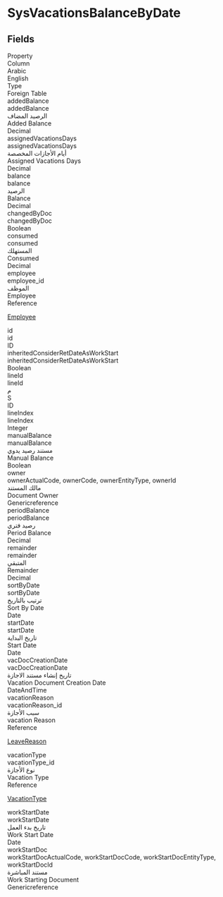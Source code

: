 # SysVacationsBalanceByDate

<ContentFilter/>

<div class='searchable'>

## Fields

<div class="nama-table">
<div class="row header-row">
<div class="cell">Property</div>
<div class="cell">Column</div>
<div class="cell">Arabic</div>
<div class="cell">English</div>
<div class="cell">Type</div>
<div class="cell">Foreign Table</div>
</div><div class="row searchable" id="addedBalance">
<div class="cell" data-label="Property">addedBalance</div>
<div class="cell" data-label="Column">addedBalance</div>
<div class="cell" data-label="Arabic">الرصيد المضاف</div>
<div class="cell" data-label="English">Added Balance</div>
<div class="cell" data-label="Type">Decimal</div>

</div>

<div class="row searchable" id="assignedVacationsDays">
<div class="cell" data-label="Property">assignedVacationsDays</div>
<div class="cell" data-label="Column">assignedVacationsDays</div>
<div class="cell" data-label="Arabic">أيام الأجازات المخصصة</div>
<div class="cell" data-label="English">Assigned Vacations Days</div>
<div class="cell" data-label="Type">Decimal</div>

</div>

<div class="row searchable" id="balance">
<div class="cell" data-label="Property">balance</div>
<div class="cell" data-label="Column">balance</div>
<div class="cell" data-label="Arabic">الرصيد</div>
<div class="cell" data-label="English">Balance</div>
<div class="cell" data-label="Type">Decimal</div>

</div>

<div class="row searchable" id="changedByDoc">
<div class="cell" data-label="Property">changedByDoc</div>
<div class="cell" data-label="Column">changedByDoc</div>
<div class="cell" data-label="Arabic"></div>
<div class="cell" data-label="English"></div>
<div class="cell" data-label="Type">Boolean</div>

</div>

<div class="row searchable" id="consumed">
<div class="cell" data-label="Property">consumed</div>
<div class="cell" data-label="Column">consumed</div>
<div class="cell" data-label="Arabic">المستهلك</div>
<div class="cell" data-label="English">Consumed</div>
<div class="cell" data-label="Type">Decimal</div>

</div>

<div class="row searchable" id="employee">
<div class="cell" data-label="Property">employee</div>
<div class="cell" data-label="Column">employee_id</div>
<div class="cell" data-label="Arabic">الموظف</div>
<div class="cell" data-label="English">Employee</div>
<div class="cell" data-label="Type">Reference</div>
<div class="cell" data-label="Foreign Table">

 [Employee](/modules/basic/Employee.md) 
</div>
</div>

<div class="row searchable" id="id">
<div class="cell" data-label="Property">id</div>
<div class="cell" data-label="Column">id</div>
<div class="cell" data-label="Arabic"></div>
<div class="cell" data-label="English"></div>
<div class="cell" data-label="Type">ID</div>

</div>

<div class="row searchable" id="inheritedConsiderRetDateAsWorkStart">
<div class="cell" data-label="Property">inheritedConsiderRetDateAsWorkStart</div>
<div class="cell" data-label="Column">inheritedConsiderRetDateAsWorkStart</div>
<div class="cell" data-label="Arabic"></div>
<div class="cell" data-label="English"></div>
<div class="cell" data-label="Type">Boolean</div>

</div>

<div class="row searchable" id="lineId">
<div class="cell" data-label="Property">lineId</div>
<div class="cell" data-label="Column">lineId</div>
<div class="cell" data-label="Arabic">م</div>
<div class="cell" data-label="English">S</div>
<div class="cell" data-label="Type">ID</div>

</div>

<div class="row searchable" id="lineIndex">
<div class="cell" data-label="Property">lineIndex</div>
<div class="cell" data-label="Column">lineIndex</div>
<div class="cell" data-label="Arabic"></div>
<div class="cell" data-label="English"></div>
<div class="cell" data-label="Type">Integer</div>

</div>

<div class="row searchable" id="manualBalance">
<div class="cell" data-label="Property">manualBalance</div>
<div class="cell" data-label="Column">manualBalance</div>
<div class="cell" data-label="Arabic">مستند رصيد يدوي</div>
<div class="cell" data-label="English">Manual Balance</div>
<div class="cell" data-label="Type">Boolean</div>

</div>

<div class="row searchable" id="owner">
<div class="cell" data-label="Property">owner</div>
<div class="cell gen-ref-column" data-label="Column">ownerActualCode,  ownerCode,  ownerEntityType,  ownerId</div>
<div class="cell" data-label="Arabic"> مالك المستند</div>
<div class="cell" data-label="English"> Document Owner</div>
<div class="cell" data-label="Type">Genericreference</div>

</div>

<div class="row searchable" id="periodBalance">
<div class="cell" data-label="Property">periodBalance</div>
<div class="cell" data-label="Column">periodBalance</div>
<div class="cell" data-label="Arabic">رصيد فتري</div>
<div class="cell" data-label="English">Period Balance</div>
<div class="cell" data-label="Type">Decimal</div>

</div>

<div class="row searchable" id="remainder">
<div class="cell" data-label="Property">remainder</div>
<div class="cell" data-label="Column">remainder</div>
<div class="cell" data-label="Arabic">المتبقي</div>
<div class="cell" data-label="English">Remainder</div>
<div class="cell" data-label="Type">Decimal</div>

</div>

<div class="row searchable" id="sortByDate">
<div class="cell" data-label="Property">sortByDate</div>
<div class="cell" data-label="Column">sortByDate</div>
<div class="cell" data-label="Arabic">ترتيب بالتاريخ</div>
<div class="cell" data-label="English">Sort By Date</div>
<div class="cell" data-label="Type">Date</div>

</div>

<div class="row searchable" id="startDate">
<div class="cell" data-label="Property">startDate</div>
<div class="cell" data-label="Column">startDate</div>
<div class="cell" data-label="Arabic">تاريخ البداية</div>
<div class="cell" data-label="English">Start Date</div>
<div class="cell" data-label="Type">Date</div>

</div>

<div class="row searchable" id="vacDocCreationDate">
<div class="cell" data-label="Property">vacDocCreationDate</div>
<div class="cell" data-label="Column">vacDocCreationDate</div>
<div class="cell" data-label="Arabic">تاريخ إنشاء مستند الاجازة</div>
<div class="cell" data-label="English">Vacation Document Creation Date</div>
<div class="cell" data-label="Type">DateAndTime</div>

</div>

<div class="row searchable" id="vacationReason">
<div class="cell" data-label="Property">vacationReason</div>
<div class="cell" data-label="Column">vacationReason_id</div>
<div class="cell" data-label="Arabic">سبب الأجازة</div>
<div class="cell" data-label="English">vacation Reason</div>
<div class="cell" data-label="Type">Reference</div>
<div class="cell" data-label="Foreign Table">

 [LeaveReason](/modules/humanresource-payroll/LeaveReason.md) 
</div>
</div>

<div class="row searchable" id="vacationType">
<div class="cell" data-label="Property">vacationType</div>
<div class="cell" data-label="Column">vacationType_id</div>
<div class="cell" data-label="Arabic">نوع الأجازة</div>
<div class="cell" data-label="English">Vacation Type</div>
<div class="cell" data-label="Type">Reference</div>
<div class="cell" data-label="Foreign Table">

 [VacationType](/modules/humanresource-payroll/VacationType.md) 
</div>
</div>

<div class="row searchable" id="workStartDate">
<div class="cell" data-label="Property">workStartDate</div>
<div class="cell" data-label="Column">workStartDate</div>
<div class="cell" data-label="Arabic">تاريخ بدء العمل</div>
<div class="cell" data-label="English">Work Start Date</div>
<div class="cell" data-label="Type">Date</div>

</div>

<div class="row searchable" id="workStartDoc">
<div class="cell" data-label="Property">workStartDoc</div>
<div class="cell gen-ref-column" data-label="Column">workStartDocActualCode,  workStartDocCode,  workStartDocEntityType,  workStartDocId</div>
<div class="cell" data-label="Arabic">مستند المباشرة</div>
<div class="cell" data-label="English">Work Starting Document</div>
<div class="cell" data-label="Type">Genericreference</div>

</div>


</div>
</div>

